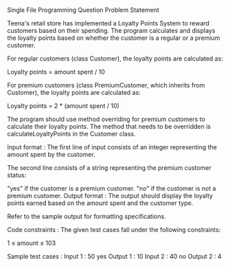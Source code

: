 Single File Programming Question
Problem Statement



Teena's retail store has implemented a Loyalty Points System to reward customers based on their spending. The program calculates and displays the loyalty points based on whether the customer is a regular or a premium customer.



For regular customers (class Customer), the loyalty points are calculated as:

Loyalty points = amount spent / 10


For premium customers (class PremiumCustomer, which inherits from Customer), the loyalty points are calculated as:

Loyalty points = 2 * (amount spent / 10)


The program should use method overriding for premium customers to calculate their loyalty points. The method that needs to be overridden is calculateLoyaltyPoints in the Customer class.

Input format :
The first line of input consists of an integer representing the amount spent by the customer.

The second line consists of a string representing the premium customer status:

"yes" if the customer is a premium customer.
"no" if the customer is not a premium customer.
Output format :
The output should display the loyalty points earned based on the amount spent and the customer type.



Refer to the sample output for formatting specifications.

Code constraints :
The given test cases fall under the following constraints:

1 ≤ amount ≤ 103

Sample test cases :
Input 1 :
50
yes
Output 1 :
10
Input 2 :
40
no
Output 2 :
4